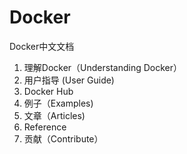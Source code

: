 Docker
======

Docker中文文档

1.  理解Docker（Understanding Docker）
2.  用户指导  (User Guide)
3.  Docker Hub
4.  例子（Examples)
5.  文章（Articles)
6.  Reference
7.  贡献（Contribute）

